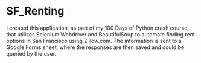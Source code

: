 # SF_Renting
I created this application, as part of my 100 Days of Python crash course, that utilizes Selenium Webdriver and BeautifulSoup to automate finding rent options in San Francisco using Zillow.com.  The information is sent to a Google Forms sheet, where the responses are then saved and could be queried by the user.
